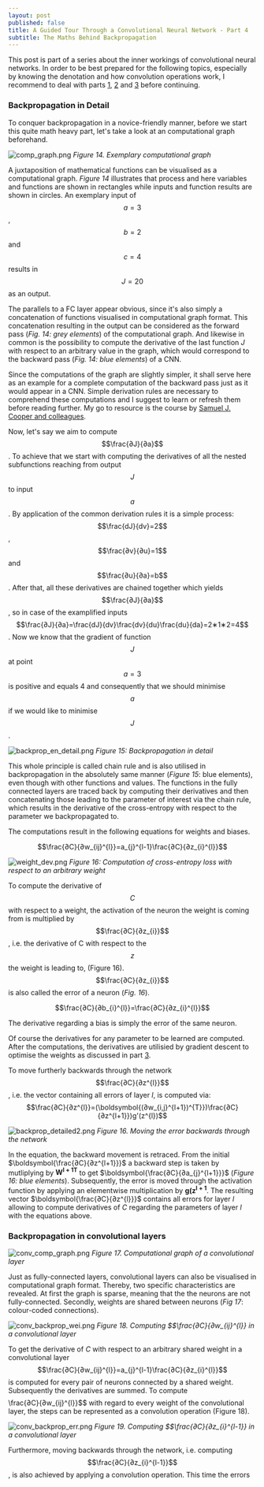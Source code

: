 ```yaml
---
layout: post
published: false
title: A Guided Tour Through a Convolutional Neural Network - Part 4
subtitle: The Maths Behind Backpropagation
---
```

This post is part of a series about the inner workings of convolutional neural networks. In order to be best prepared for the following topics, especially by knowing the denotation and how convolution operations work, I recommend to deal with parts [1](https://vinpetersen.github.io/2018-11-23-a-guided-tour-through-a-convolutional-neural-network-part-1/), [2](https://vinpetersen.github.io/2018-11-25-a-guided-tour-through-a-convolutional-neural-network-part-2/) and [3](https://vinpetersen.github.io/2019-11-29-a-guided-tour-through-a-convolutional-neural-network-part-3/) before continuing.

### Backpropagation in Detail

To conquer backpropagation in a novice-friendly manner, before we start this quite math heavy part, let's take a look at an computational graph beforehand.

![comp_graph.png]({{site.baseurl}}/img/computational_graph.png)
*Figure 14. Exemplary computational graph*

A juxtaposition of mathematical functions can be visualised as a computational graph. *Figure 14* illustrates that process and here variables and functions are shown in rectangles while inputs and function results are shown in circles. An exemplary input of $$a=3$$, $$b=2$$ and $$c=4$$ results in $$J=20$$ as an output.

The parallels to a FC layer appear obvious, since it's also simply a concatenation of functions visualised in computational graph format. This concatenation resulting in the output can be considered as the forward pass (*Fig. 14: grey elements*) of the computational graph. And likewise in common is the possibility to compute the derivative of the last function $J$ with respect to an arbitrary value in the graph, which would correspond to the backward pass (*Fig. 14: blue elements*) of a CNN.

Since the computations of the graph are slightly simpler, it shall serve here as an example for a complete computation of the backward pass just as it would appear in a CNN. Simple derivation rules are necessary to comprehend these computations and I suggest to learn or refresh them before reading further. My go to resource is the course by [Samuel J. Cooper and colleagues](https://www.coursera.org/learn/multivariate-calculus-machine-learning).

Now, let's say we aim to compute $$\frac{∂J}{∂a}$$. To achieve that we start with computing the derivatives of all the nested subfunctions reaching from output $$J$$ to input $$a$$. By application of the common derivation rules it is a simple process: $$\frac{dJ}{dv}=2$$, $$\frac{∂v}{∂u}=1$$ and $$\frac{∂u}{∂a}=b$$. After that, all these derivatives are chained together which yields $$\frac{∂J}{∂a}$$, so in case of the examplified inputs $$\frac{∂J}{∂a}=\frac{dJ}{dv}\frac{dv}{du}\frac{du}{da}=2∗1∗2=4$$. Now we know that the gradient of function $$J$$ at point $$a=3$$ is positive and equals 4 and consequently that we should minimise $$a$$ if we would like to minimise $$J$$. 

![backprop_en_detail.png]({{site.baseurl}}/img/backprop_detailed.png)
*Figure 15: Backpropagation in detail*

This whole principle is called chain rule and is also utilised in backpropagation in the absolutely same manner (*Figure 15*: blue elements), even though with other functions and values. The functions in the fully connected layers are traced back by computing their derivatives and then concatenating those leading to the parameter of interest via the chain rule, which results in the derivative of the cross-entropy with respect to the parameter we backpropagated to.

The computations result in the following equations for weights and biases.

$$\frac{∂C}{∂w_{ij}^{l}}=a_{j}^{l-1}\frac{∂C}{∂z_{i}^{l}}$$

![weight_dev.png]({{site.baseurl}}/img/weight_dev.png)
*Figure 16: Computation of cross-entropy loss with respect to an arbitrary weight*

To compute the derivative of $$C$$ with respect to a weight, the activation of the neuron the weight is coming from is multiplied by $$\frac{∂C}{∂z_{i}}$$, i.e. the derivative of C with respect to the $$z$$ the weight is leading to, (Figure 16). $$\frac{∂C}{∂z_{i}}$$ is also called the error of a neuron (*Fig. 16*).

$$\frac{∂C}{∂b_{i}^{l}}=\frac{∂C}{∂z_{i}^{l}}$$

The derivative regarding a bias is simply the error of the same neuron.

Of course the derivatives for any parameter to be learned are computed. After the computations, the derivatives are utilisied by gradient descent to optimise the weights as discussed in part [3](https://vinpetersen.github.io/2019-11-29-a-guided-tour-through-a-convolutional-neural-network-part-3/).

To move furtherly backwards through the network $$\frac{∂C}{∂z^{l}}$$, i.e. the vector containing all errors of layer $l$, is computed via: 
$$\frac{∂C}{∂z^{l}}=(\boldsymbol{(∂w_{i,j}^{l+1})^{T}})\frac{∂C}{∂z^{l+1}})g'(z^{l})$$

![backprop_detailed2.png]({{site.baseurl}}/img/backprop_detailed2.png)
*Figure 16. Moving the error backwards through the network*

In the equation, the backward movement is retraced. From the initial $\boldsymbol{\frac{∂C}{∂z^{l+1}}}$ a backward step is taken by mutliplying by $\boldsymbol{W^{l+1T}}$ to get $\boldsymbol{\frac{∂C}{∂a_{j}^{l+1}}}$ (*Figure 16: blue elements*). Subsequently, the error is moved through the activation function by applying an elementwise multiplication by $\boldsymbol{g(z^{l+1}}$. The resulting vector $\boldsymbol{\frac{∂C}{∂z^{l}}}$ contains all errors for layer $l$  allowing to compute derivatives of $C$ regarding the parameters of layer $l$ with the equations above.

### Backpropagation in convolutional layers

![conv_comp_graph.png]({{site.baseurl}}/img/conv_comp_graph.png)
*Figure 17. Computational graph of a convolutional layer*

Just as fully-connected layers, convolutional layers can also be visualised in computational graph format. Thereby, two specific characteristics are revealed. At first the graph is sparse, meaning that the the neurons are not fully-connected. Secondly, weights are shared between neurons (*Fig 17*: colour-coded connections).

![conv_backprop_wei.png]({{site.baseurl}}/img/conv_backprop_wei.png)
*Figure 18. Computing *$$\frac{∂C}{∂w_{ij}^{l}}* in a convolutional layer*

To get the derivative of $C$ with respect to an arbitrary shared weight in a convolutional layer $$\frac{∂C}{∂w_{ij}^{l}}=a_{j}^{l-1}\frac{∂C}{∂z_{i}^{l}}$$ is computed for every pair of neurons connected by a shared weight. Subsequently the derivatives are summed. To compute $$$$\frac{∂C}{∂w_{ij}^{l}}$$ with regard to every weight of the convolutional layer, the steps can be represented as a convolution operation (Figure 18).

![conv_backprop_err.png]({{site.baseurl}}/img/conv_backprop_err2.png)
*Figure 19. Computing *$$\frac{∂C}{∂z_{i}^{l-1}}* in a convolutional layer*

Furthermore, moving backwards through the network, i.e. computing $$\frac{∂C}{∂z_{i}^{l-1}}$$, is also achieved by applying a convolution operation. This time the errors 
